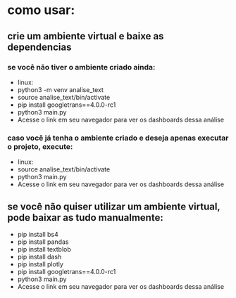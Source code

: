 # como usar:

## crie um ambiente virtual e baixe as dependencias
### se você não tiver o ambiente criado ainda:
- linux:
- python3 -m venv analise_text
- source analise_text/bin/activate
- pip install googletrans==4.0.0-rc1
- python3 main.py
- Acesse o link em seu navegador para ver os dashboards dessa análise

### caso você já tenha o ambiente criado e deseja apenas executar o projeto, execute:
- linux:
- source analise_text/bin/activate
- python3 main.py
- Acesse o link em seu navegador para ver os dashboards dessa análise


## se você não quiser utilizar um ambiente virtual, pode baixar as tudo manualmente: 
- pip install bs4
- pip install pandas
- pip install textblob
- pip install dash
- pip install plotly
- pip install googletrans==4.0.0-rc1
- python3 main.py
- Acesse o link em seu navegador para ver os dashboards dessa análise

